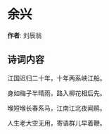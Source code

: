 # 余兴

**作者**: 刘辰翁

## 诗词内容

江国迟归二十年，十年两系峡江船。

身如梅子半晴雨，路入柳花相后先。

堠短堠长春系马，江南江北夜闻鹃。

人生老大空无用，寄语群儿早着鞭。

